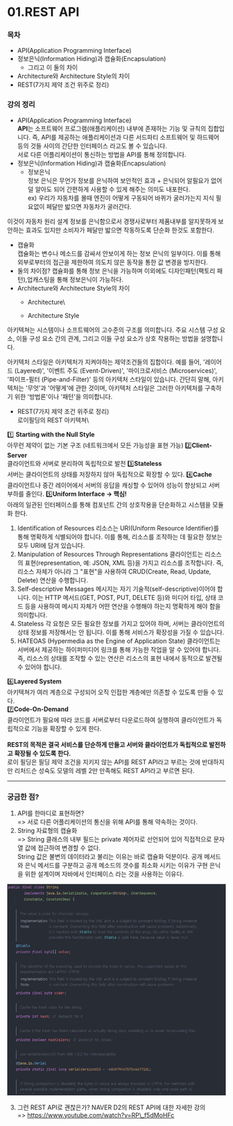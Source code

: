 # 01.REST API

### 목차

* API(Application Programming Interface)
* 정보은닉(Information Hiding)과 캡슐화(Encapsulation)
  * 그리고 이 둘의 차이
* Architecture와 Architecture Style의 차이
* REST(7가지 제약 조건 위주로 정리)

### 강의 정리

* API(Application Programming Interface)\
  **API**는 소프트웨어 프로그램(애플리케이션) 내부에 존재하는 기능 및 규칙의 집합입니다. 즉, API를 제공하는 애플리케이션과 다른 서드파티 소프트웨어 및 하드웨어 등의 것들 사이의 간단한 인터페이스 라고도 볼 수 있습니다.\
  서로 다른 어플리케이션이 통신하는 방법을 API를 통해 정의합니다.
* 정보은닉(Information Hiding)과 캡슐화(Encapsulation)
  * 정보은닉\
    정보 은닉은 무언가 정보를 은닉하여 보안적인 효과 + 은닉되어 알필요가 없어 덜 알아도 되어 간편하게 사용할 수 있게 해주는 의미도 내포한다.\
    ex) 우리가 자동차를 몰때 엔진이 어떻게 구동되어 바퀴가 굴러가는지 지식 필요없이 페달만 밟으면 자동차가 굴러간다.

이것이 자동차 원리 설계 정보를 은닉함으로서 경쟁사로부터 제품내부를 알지못하게 보안하는 효과도 있지만 소비자가 페달만 밟으면 작동하도록 단순화 한것도 포함한다.

* 캡슐화\
  캡슐화는 변수나 메소드를 감싸서 안보이게 하는 정보 은닉의 일부이다. 이를 통해 외부로부터의 접근을 제한하여 의도치 않은 동작을 통한 값 변경을 방지한다.
* 둘의 차이점? 캡슐화를 통해 정보 은닉을 가능하며 이외에도 디자인패턴(팩토리 패턴),업캐스팅을 통해 정보은닉이 가능하다.
* Architecture와 Architecture Style의 차이
  * Architecture\

  * Architecture Style

아키텍쳐는 시스템이나 소프트웨어의 고수준의 구조를 의미합니다. 주요 시스템 구성 요소, 이들 구성 요소 간의 관계, 그리고 이들 구성 요소가 상호 작용하는 방법을 설명합니다.

아키텍처 스타일은 아키텍처가 지켜야하는 제약조건들의 집합이다. 예를 들어, '레이어드 (Layered)', '이벤트 주도 (Event-Driven)', '마이크로서비스 (Microservices)', '파이프-필터 (Pipe-and-Filter)' 등의 아키텍처 스타일이 있습니다. 간단히 말해, 아키텍처는 '무엇'과 '어떻게'에 관한 것이며, 아키텍처 스타일은 그러한 아키텍처를 구축하기 위한 '방법론'이나 '패턴'을 의미합니다.

* REST(7가지 제약 조건 위주로 정리)\
  로이필딩의 REST 아키텍쳐\


1️⃣ **Starting with the Null Style**\
아무런 제약이 없는 기본 구조 (네트워크에서 모든 가능성을 표현 가능) 2️⃣**Client-Server**\
클라이언트와 서버로 분리하여 독립적으로 발전 3️⃣**Stateless**\
서버는 클라이언트의 상태를 저장하지 않아 독립적으로 확장할 수 있다. 4️⃣**Cache**\
클라이언트나 중간 레이어에서 서버의 응답을 캐싱할 수 있어야 성능이 향상되고 서버 부하를 줄인다. 5️⃣**Uniform Interface → 핵심!**\
아래의 일관된 인터페이스를 통해 컴포넌트 간의 상호작용을 단순화하고 시스템을 모듈화 한다.

1. Identification of Resources 리소스는 URI(Uniform Resource Identifier)를 통해 명확하게 식별되어야 합니다. 이를 통해, 리소스를 조작하는 데 필요한 정보는 모두 URI에 담겨 있습니다.
2. Manipulation of Resources Through Representations 클라이언트는 리소스의 표현(representation, 예: JSON, XML 등)을 가지고 리소스를 조작합니다. 즉, 리소스 자체가 아니라 그 "표현"을 사용하여 CRUD(Create, Read, Update, Delete) 연산을 수행합니다.
3. Self-descriptive Messages 메시지는 자기 기술적(self-descriptive)이어야 합니다. 이는 HTTP 메서드(GET, POST, PUT, DELETE 등)와 미디어 타입, 상태 코드 등을 사용하여 메시지 자체가 어떤 연산을 수행해야 하는지 명확하게 해야 함을 의미합니다.
4. Stateless 각 요청은 모든 필요한 정보를 가지고 있어야 하며, 서버는 클라이언트의 상태 정보를 저장해서는 안 됩니다. 이를 통해 서비스가 확장성을 가질 수 있습니다.
5. HATEOAS (Hypermedia as the Engine of Application State) 클라이언트는 서버에서 제공하는 하이퍼미디어 링크를 통해 가능한 작업을 알 수 있어야 합니다. 즉, 리소스의 상태를 조작할 수 있는 연산은 리소스의 표현 내에서 동적으로 발견될 수 있어야 합니다.

6️⃣**Layered System**\
아키텍쳐가 여러 계층으로 구성되어 오직 인접한 계층에만 의존할 수 있도록 만들 수 있다.\
7️⃣**Code-On-Demand**\
클라이언트가 필요에 따라 코드를 서버로부터 다운로드하여 실행하여 클라이언트가 독립적으로 기능을 확장할 수 있게 한다.\
\
**REST의 목적은 결국 서비스를 단순하게 만들고 서버와 클라이언트가 독립적으로 발전하고 확장될 수 있도록 한다.**\
로이 필딩은 필딩 제약 조건을 지키지 않는 API를 REST API라고 부르는 것에 반대하지만 리처드슨 성숙도 모델의 레벨 2만 만족해도 REST API라고 부르면 된다.

***

### 궁금한 점?

1. API를 한마디로 표현하면?\
   \=> 서로 다른 어플리케이션의 통신을 위해 API를 통해 약속하는 것이다.
2. String 자료형의 캡슐화\
   \=> String 클래스의 내부 필드는 private 제어자로 선언되어 있어 직접적으로 문자열 값에 접근하여 변경할 수 없다.\
   String 값은 불변의 데이터라고 불리는 이유는 바로 캡슐화 덕분이다. 공개 메서드와 은닉 메서드를 구분하고 공개 메소드의 갯수를 최소화 시키는 이유가 구현 은닉을 위한 설계이며 자바에서 인터페이스 라는 것을 사용하는 이유다.

&#x20;![img.png](img.png)

3. 그런 REST API로 괜찮은가? NAVER D2의 REST API에 대한 자세한 강의\
   \=> https://www.youtube.com/watch?v=RP\_f5dMoHFc
